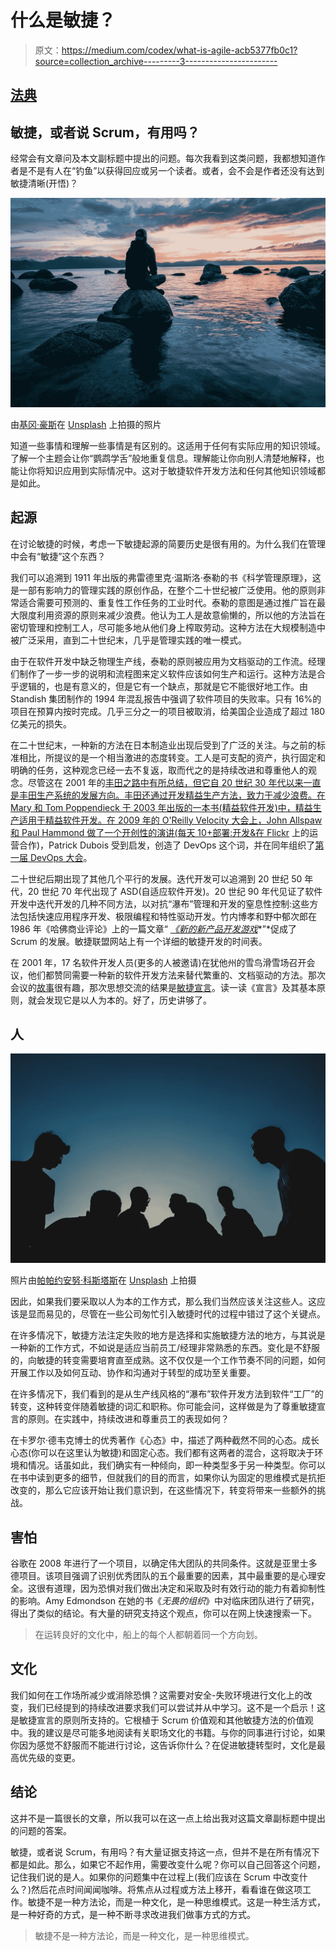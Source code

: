 # 什么是敏捷？

> 原文：<https://medium.com/codex/what-is-agile-acb5377fb0c1?source=collection_archive---------3----------------------->

## [法典](http://medium.com/codex)

## 敏捷，或者说 Scrum，有用吗？

经常会有文章问及本文副标题中提出的问题。每次我看到这类问题，我都想知道作者是不是有人在“钓鱼”以获得回应或另一个读者。或者，会不会是作者还没有达到敏捷清晰(开悟)？

![](img/0b6856c2ee62e7e05ce35887a7de4321.png)

由[基冈·豪斯](https://unsplash.com/@khouser01?utm_source=medium&utm_medium=referral)在 [Unsplash](https://unsplash.com?utm_source=medium&utm_medium=referral) 上拍摄的照片

知道一些事情和理解一些事情是有区别的。这适用于任何有实际应用的知识领域。了解一个主题会让你“鹦鹉学舌”般地重复信息。理解能让你向别人清楚地解释，也能让你将知识应用到实际情况中。这对于敏捷软件开发方法和任何其他知识领域都是如此。

## 起源

在讨论敏捷的时候，考虑一下敏捷起源的简要历史是很有用的。为什么我们在管理中会有“敏捷”这个东西？

我们可以追溯到 1911 年出版的弗雷德里克·温斯洛·泰勒的书《科学管理原理》，这是一部有影响力的管理实践的原创作品，在整个二十世纪被广泛使用。他的原则非常适合需要可预测的、重复性工作任务的工业时代。泰勒的意图是通过推广旨在最大限度利用资源的原则来减少浪费。他认为工人是故意偷懒的，所以他的方法旨在密切管理和控制工人，尽可能多地从他们身上榨取劳动。这种方法在大规模制造中被广泛采用，直到二十世纪末，几乎是管理实践的唯一模式。

由于在软件开发中缺乏物理生产线，泰勒的原则被应用为文档驱动的工作流。经理们制作了一步一步的说明和流程图来定义软件应该如何生产和运行。这种方法是合乎逻辑的，也是有意义的，但是它有一个缺点，那就是它不能很好地工作。由 Standish 集团制作的 1994 年混乱报告中强调了软件项目的失败率。只有 16%的项目在预算内按时完成。几乎三分之一的项目被取消，给美国企业造成了超过 180 亿美元的损失。

在二十世纪末，一种新的方法在日本制造业出现后受到了广泛的关注。与之前的标准相比，所提议的是一个相当激进的态度转变。工人是可支配的资产，执行固定和明确的任务，这种观念已经一去不复返，取而代之的是持续改进和尊重他人的观念。尽管这在 2001 年的[丰田之路中有所总结，但它自 20 世纪 30 年代以来一直是丰田生产系统的发展方向。丰田还通过开发精益生产方法，致力于减少浪费。在 Mary 和 Tom Poppendieck 于 2003 年出版的一本书(精益软件开发)中，精益生产适用于精益软件开发。在 2009 年的 O'Reilly Velocity 大会上，John Allspaw 和 Paul Hammond 做了一个开创性的演讲(](https://www.toyota-global.com/company/history_of_toyota/75years/data/conditions/philosophy/toyotaway2001.html)[每天 10+部署:开发&在 Flickr](https://www.youtube.com/watch?v=LdOe18KhtT4&t=1546s) 上的运营合作)，Patrick Dubois 受到启发，创造了 DevOps 这个词，并在同年组织了[第一届 DevOps 大会](https://legacy.devopsdays.org/events/2009-ghent/)。

二十世纪后期出现了其他几个平行的发展。迭代开发可以追溯到 20 世纪 50 年代，20 世纪 70 年代出现了 ASD(自适应软件开发)。20 世纪 90 年代见证了软件开发中迭代开发的几种不同方法，以对抗“瀑布”管理和开发的窒息性控制:这些方法包括快速应用程序开发、极限编程和特性驱动开发。竹内博孝和野中郁次郎在 1986 年《哈佛商业评论》上的一篇文章“ [*《新的新产品开发游戏*](https://hbr.org/1986/01/the-new-new-product-development-game)*”*促成了 Scrum 的发展。敏捷联盟网站上有一个详细的敏捷开发的时间表。

在 2001 年，17 名软件开发人员(更多的人被邀请)在犹他州的雪鸟滑雪场召开会议，他们都赞同需要一种新的软件开发方法来替代繁重的、文档驱动的方法。那次会议的[故事](https://agilemanifesto.org/history.html)很有趣，那次思想交流的结果是[敏捷宣言](https://agilemanifesto.org/)。读一读《宣言》及其基本原则，就会发现它是以人为本的。好了，历史讲够了。

## 人

![](img/1a7b3240736226dc84b017b2423bf6c0.png)

照片由[帕帕约安努·科斯塔斯](https://unsplash.com/@papaioannou_kostas?utm_source=medium&utm_medium=referral)在 [Unsplash](https://unsplash.com?utm_source=medium&utm_medium=referral) 上拍摄

因此，如果我们要采取以人为本的工作方式，那么我们当然应该关注这些人。这应该是显而易见的，尽管在一些公司匆忙引入敏捷时代的过程中错过了这个关键点。

在许多情况下，敏捷方法注定失败的地方是选择和实施敏捷方法的地方，与其说是一种新的工作方式，不如说是适应当前员工/经理非常熟悉的东西。变化是不舒服的，向敏捷的转变需要培育直至成熟。这不仅仅是一个工作节奏不同的问题，如何开展工作以及如何互动、协作和沟通对于转型的成功至关重要。

在许多情况下，我们看到的是从生产线风格的“瀑布”软件开发方法到软件“工厂”的转变，这种转变伴随着敏捷的词汇和职称。你可能会问，这样做是为了尊重敏捷宣言的原则。在实践中，持续改进和尊重员工的表现如何？

在卡罗尔·德韦克博士的优秀著作《心态》中，描述了两种截然不同的心态。成长心态(你可以在这里认为敏捷)和固定心态。我们都有这两者的混合，这将取决于环境和情况。话虽如此，我们确实有一种倾向，即一种类型多于另一种类型。你可以在书中读到更多的细节，但就我们的目的而言，如果你认为固定的思维模式是抗拒改变的，那么它应该开始让我们意识到，在这些情况下，转变将带来一些额外的挑战。

## 害怕

谷歌在 2008 年进行了一个项目，以确定伟大团队的共同条件。这就是亚里士多德项目。该项目强调了识别优秀团队的五个最重要的因素，其中最重要的是心理安全。这很有道理，因为恐惧对我们做出决定和采取及时有效行动的能力有着抑制性的影响。Amy Edmondson 在她的书《*无畏的组织*》中对临床团队进行了研究，得出了类似的结论。有大量的研究支持这个观点，你可以在网上快速搜索一下。

> 在运转良好的文化中，船上的每个人都朝着同一个方向划。

## 文化

我们如何在工作场所减少或消除恐惧？这需要对安全-失败环境进行文化上的改变，我们已经提到的持续改进要求我们可以尝试并从中学习。这不是一个启示！这是敏捷宣言的原则所支持的。它根植于 Scrum 价值观和其他敏捷方法的价值观中。我的建议是尽可能多地阅读有关职场文化的书籍。与你的同事进行讨论，如果你因为感觉不舒服而不能进行讨论，这告诉你什么？在促进敏捷转型时，文化是最高优先级的变更。

## 结论

这并不是一篇很长的文章，所以我可以在这一点上给出我对这篇文章副标题中提出的问题的答案。

敏捷，或者说 Scrum，有用吗？有大量证据支持这一点，但并不是在所有情况下都是如此。那么，如果它不起作用，需要改变什么呢？你可以自己回答这个问题，记住我们说的是人。如果你的问题集中在过程上(我们应该在 Scrum 中改变什么？)然后花点时间闻闻咖啡。将焦点从过程或方法上移开，看看谁在做这项工作。敏捷不是一种方法论，而是一种文化，是一种思维模式。这是一种生活方式，是一种好奇的方式，是一种不断寻求改进我们做事方式的方式。

> 敏捷不是一种方法论，而是一种文化，是一种思维模式。